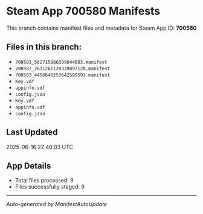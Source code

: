 # Steam App 700580 Manifests

This branch contains manifest files and metadata for Steam App ID: **700580**

## Files in this branch:
- `700581_562715886399044683.manifest`
- `700582_2611261128339897128.manifest`
- `700583_4456640253642599593.manifest`
- `Key.vdf`
- `appinfo.vdf`
- `config.json`
- `Key.vdf`
- `appinfo.vdf`
- `config.json`

## Last Updated
2025-06-16 22:40:03 UTC

## App Details
- Total files processed: 9
- Files successfully staged: 9

---
*Auto-generated by ManifestAutoUpdate*
